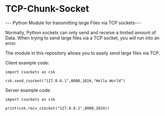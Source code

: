 # TCP-Chunk-Socket
--- Python Module for transmitting large Files via TCP sockets---

Normally, Python sockets can only send and receive a limited amount of Data. When trying to send large files via a TCP socket, you will run into an error.

The module in this repository allows you to easily send large files via TCP.

Client example code:
~~~
import csockets as csk

csk.send_csocket("127.0.0.1",8080,1024,"Hello World")
~~~

Server example code:
~~~
import csockets as csk

print(csk.recv_csocket("127.0.0.1",8080,1024))
~~~

